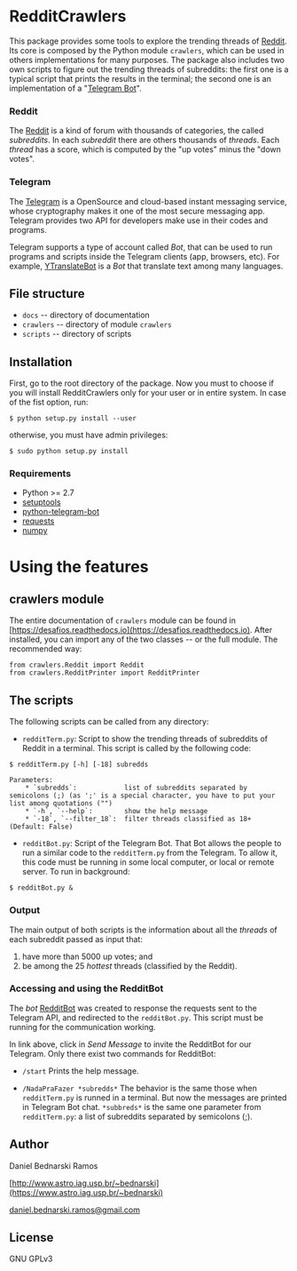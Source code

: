 # RedditCrawlers

This package provides some tools to explore the trending threads of [Reddit](#reddit). Its core is composed by the Python module ``crawlers``, which can be used in others implementations for many purposes. The package also includes two own scripts to figure out the trending threads of subreddits: the first one is a typical script that prints the results in the terminal; the second one is an implementation of a "[Telegram Bot](#telegram)".


### Reddit

The [Reddit](https://www.reddit.com) is a kind of forum with thousands of categories, the called *subreddits*. In each *subreddit* there are others thousands of *threads*. Each *thread* has a score, which is computed by the "up votes" minus the "down votes".

### Telegram

The [Telegram](http://telegram.org) is a OpenSource and cloud-based instant messaging service, whose cryptography makes it one of the most secure messaging app. Telegram provides two API for developers make use in their codes and programs.

Telegram supports a type of account called *Bot*, that can be used to run programs and scripts inside the Telegram clients (app, browsers, etc). For example, [YTranslateBot](https://telegram.me/YTranslateBot) is a *Bot* that translate text among many languages.


## File structure

* `docs` -- directory of documentation
* `crawlers` -- directory of module ``crawlers``
* `scripts` -- directory of scripts


## Installation

First, go to the root directory of the package. Now you must to choose if you will install RedditCrawlers only for your user or in entire system. In case of the fist option, run:

```
$ python setup.py install --user
```

otherwise, you must have admin privileges:

```
$ sudo python setup.py install
```

### Requirements

* Python >= 2.7
* [setuptools](https://pypi.org/project/setuptools)
* [python-telegram-bot](https://github.com/python-telegram-bot/python-telegram-bot)
* [requests](https://github.com/requests/requests)
* [numpy](https://www.numpy.org/)



# Using the features


## crawlers module

The entire documentation of ``crawlers`` module can be found in [https://desafios.readthedocs.io](https://desafios.readthedocs.io). After installed, you can import any of the two classes -- or the full module. The recommended way:

```
from crawlers.Reddit import Reddit
from crawlers.RedditPrinter import RedditPrinter
```


## The scripts

The following scripts can be called from any directory:

* `redditTerm.py`: Script to show the trending threads of subreddits of Reddit in a terminal. This script is called by the following code:

```
$ redditTerm.py [-h] [-18] subredds
```

    Parameters:
        * `subredds`:            list of subreddits separated by semicolons (;) (as ';' is a special character, you have to put your list among quotations ("")
        * `-h`, `--help`:        show the help message
        * `-18`, `--filter_18`:  filter threads classified as 18+ (Default: False)

* `redditBot.py`: Script of the Telegram Bot. That Bot allows the people to run a similar code to the `redditTerm.py`  from the Telegram. To allow it, this code must be running in some local computer, or local or remote server. To run in background:
```
$ redditBot.py &
```

### Output

The main output of both scripts is the information about all the *threads* of each subreddit passed as input that:

1. have more than 5000 up votes; and
2. be among the 25 *hottest* threads (classified by the Reddit).



### Accessing and using the RedditBot

The *bot* [RedditBot](https://telegram.me/DanBedBot) was created to response the requests sent to the Telegram API, and redirected to the `redditBot.py`. This script must be running for the communication working.

In link above, click in *Send Message* to invite the RedditBot for our Telegram. Only there exist two commands for RedditBot:

* `/start`
  Prints the help message.

* `/NadaPraFazer *subredds*`
  The behavior is the same those when `redditTerm.py` is runned in a terminal. But now the messages are printed in Telegram Bot chat. `*subbreds*` is the same one parameter from `redditTerm.py`: a list of subreddits separated by semicolons (;).


## Author

Daniel Bednarski Ramos

[http://www.astro.iag.usp.br/~bednarski](https://www.astro.iag.usp.br/~bednarski)

daniel.bednarski.ramos@gmail.com


## License

GNU GPLv3
